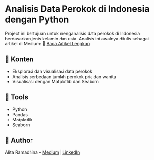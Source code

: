# Analisis Data Perokok di Indonesia dengan Python
Project ini bertujuan untuk menganalisis data perokok di Indonesia berdasarkan jenis kelamin dan usia. Analisis ini awalnya ditulis sebagai artikel di Medium:
🔗 [Baca Artikel Lengkap](https://medium.com/@alitaramadhina/belajar-data-analyst-dari-nol-analisis-data-perokok-dengan-python-738548ddd7e3)

## 📁 Konten
- Eksplorasi dan visualisasi data perokok
- Analisis perbedaan jumlah perokok pria dan wanita
- Visualisasi dengan Matplotlib dan Seaborn

## 📌 Tools
- Python
- Pandas
- Matplotlib
- Seaborn

## 📝 Author
Alita Ramadhina – [Medium](https://medium.com/@alitaramadhina) | [LinkedIn](https://linkedin.com/in/alita-ramadhina-b0abaa346)
